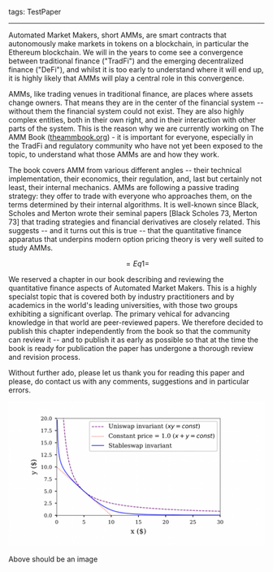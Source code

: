 tags: TestPaper

---

Automated Market Makers, short AMMs, are smart contracts that autonomously make markets in tokens on a blockchain, in particular the Ethereum blockchain. We will in the years to come see a convergence between traditional finance ("TradFi") and the emerging decentralized finance ("DeFi"), and whilst it is too early to understand where it will end up, it is highly likely that AMMs will play a central role in this convergence.

AMMs, like trading venues in traditional finance, are places where assets change owners. That means they are in the center of the financial system -- without them the financial system could not exist. They are also highly complex entities, both in their own right, and in their interaction with other parts of the system. This is the reason why we are currently working on The AMM Book ([theammbook.org](https://theammbook.org)) - it is important for everyone, especially in the TradFi and regulatory community who have not yet been exposed to the topic, to understand what those AMMs are and how they work.

<!--WT=PAGEBREAK-->

The book covers AMM from various different angles -- their technical implementation, their economics, their regulation, and, last but certainly not least, their internal mechanics. AMMs are following a passive trading strategy: they offer to trade with everyone who approaches them, on the terms determined by their internal algorithms. It is well-known since Black, Scholes and Merton wrote their seminal papers [Black Scholes 73, Merton 73] that trading strategies and financial derivatives are closely related. This suggests -- and it turns out this is true -- that the quantitative finance apparatus that underpins modern option pricing theory is very well suited to study AMMs.

$$=Eq1=$$

We reserved a chapter in our book describing and reviewing the quantitative finance aspects of Automated Market Makers. This is a highly specialst topic that is covered both by industry practitioners and by academics in the world's leading universities, with those two groups exhibiting a significant overlap. The primary vehical for advancing knowledge in that world are peer-reviewed papers. We therefore decided to publish this chapter independently from the book so that the community can review it -- and to publish it as early as possible so that at the time the book is ready for publication the paper has undergone a thorough review and revision process.

Without further ado, please let us thank you for reading this paper and please, do contact us with any comments, suggestions and in particular errors.

![test image](_img/016-Chart01.png)

Above should be an image
